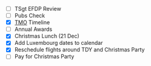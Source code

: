 - [ ] TSgt EFDP Review
- [ ] Pubs Check
- [X] [TMO](../PCS/TMO) Timeline
- [ ] Annual Awards
- [X] Christmas Lunch (21 Dec)
- [X] Add Luxembourg dates to calendar
- [X] Reschedule flights around TDY and Christmas Party
- [ ] Pay for Christmas Party
